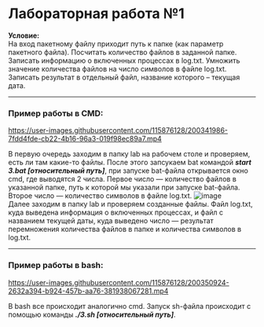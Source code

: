 # Лабораторная работа №1
**Условие:**  
На вход пакетному файлу приходит путь к папке (как параметр пакетного файла). Посчитать количество файлов в заданной папке. Записать информацию о включенных процессах в log.txt. Умножить значение количества файлов на число символов в файле log.txt. Записать результат в отдельный файл, название которого – текущая дата.
___
### Пример работы в CMD:
https://user-images.githubusercontent.com/115876128/200341986-7fdd4fde-cb22-4b16-96a3-019f98ec89a7.mp4

В первую очередь заходим в папку lab на рабочем столе и проверяем, есть ли там какие-то файлы. После этого запсукаем bat командой ***start 3.bat [относительный путь]***, при запуске bat-файла открывается окно cmd, где выводятся 2 числа. Первое число — количество файлов в указанной папке, путь к которой мы указали при запуске bat-файла. Второе число — количество символов в файлe log.txt.
![image](https://user-images.githubusercontent.com/115876128/200340174-cc5be0f9-f878-4d66-8387-6c63b57aebbe.png)  
Далее заходим в папку lab и проверяем созданные файлы. Файл log.txt, куда выведена информация о включенных процессах, и файл с названием текущей даты, куда выведено число — результат перемножения количества файлов в папке и количества символов в log.txt.
___
### Пример работы в bash:
https://user-images.githubusercontent.com/115876128/200350924-2632a394-b924-457b-aa76-381938067281.mp4

В bash все происходит аналогично cmd. Запуск sh-файла происходит с помощью команды ***./3.sh [относительный путь]***.
